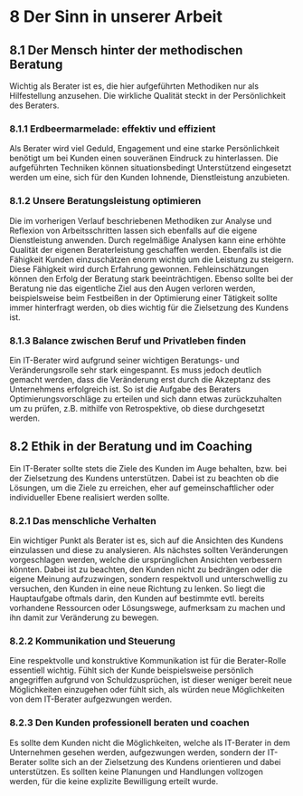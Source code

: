 # 8 Der Sinn in unserer Arbeit
## 8.1 Der Mensch hinter der methodischen Beratung
Wichtig als Berater ist es, die hier aufgeführten Methodiken nur als Hilfestellung anzusehen. Die wirkliche Qualität steckt in der Persönlichkeit des Beraters.

### 8.1.1 Erdbeermarmelade: effektiv und effizient
Als Berater wird viel Geduld, Engagement und eine starke Persönlichkeit benötigt um bei Kunden einen souveränen Eindruck zu hinterlassen. Die aufgeführten Techniken können situationsbedingt Unterstützend eingesetzt werden um eine, sich für den Kunden lohnende, Dienstleistung anzubieten.

### 8.1.2 Unsere Beratungsleistung optimieren
Die im vorherigen Verlauf beschriebenen Methodiken zur Analyse und Reflexion von Arbeitsschritten lassen sich ebenfalls auf die eigene Dienstleistung anwenden. Durch regelmäßige Analysen kann eine erhöhte Qualität der eigenen Beraterleistung geschaffen werden. Ebenfalls ist die Fähigkeit Kunden einzuschätzen enorm wichtig um die Leistung zu steigern. Diese Fähigkeit wird durch Erfahrung gewonnen. Fehleinschätzungen können den Erfolg der Beratung stark beeinträchtigen. Ebenso sollte bei der Beratung nie das eigentliche Ziel aus den Augen verloren werden, beispielsweise beim Festbeißen in der Optimierung einer Tätigkeit sollte immer hinterfragt werden, ob dies wichtig für die Zielsetzung des Kundens ist.

### 8.1.3 Balance zwischen Beruf und Privatleben finden
Ein IT-Berater wird aufgrund seiner wichtigen Beratungs- und Veränderungsrolle sehr stark eingespannt. Es muss jedoch deutlich gemacht werden, dass die Veränderung erst durch die Akzeptanz des Unternehmens erfolgreich ist. So ist die Aufgabe des Beraters Optimierungsvorschläge zu erteilen und sich dann etwas zurückzuhalten um zu prüfen, z.B. mithilfe von Retrospektive, ob diese durchgesetzt werden.

## 8.2 Ethik in der Beratung und im Coaching
Ein IT-Berater sollte stets die Ziele des Kunden im Auge behalten, bzw. bei der Zielsetzung des Kundens unterstützen. Dabei ist zu beachten ob die Lösungen, um die Ziele zu erreichen, eher auf gemeinschaftlicher oder individueller Ebene realisiert werden sollte.

### 8.2.1 Das menschliche Verhalten
Ein wichtiger Punkt als Berater ist es, sich auf die Ansichten des Kundens einzulassen und diese zu analysieren. Als nächstes sollten Veränderungen vorgeschlagen werden, welche die ursprünglichen Ansichten verbessern könnten. Dabei ist zu beachten, den Kunden nicht zu bedrängen oder die eigene Meinung aufzuzwingen, sondern respektvoll und unterschwellig zu versuchen, den Kunden in eine neue Richtung zu lenken. So liegt die Hauptaufgabe oftmals darin, den Kunden auf bestimmte evtl. bereits vorhandene Ressourcen oder Lösungswege, aufmerksam zu machen und ihn damit zur Veränderung zu bewegen.

### 8.2.2 Kommunikation und Steuerung
Eine respektvolle und konstruktive Kommunikation ist für die Berater-Rolle essentiell wichtig. Fühlt sich der Kunde beispielsweise persönlich angegriffen aufgrund von Schuldzusprüchen, ist dieser weniger bereit neue Möglichkeiten einzugehen oder fühlt sich, als würden neue Möglichkeiten von dem IT-Berater aufgezwungen werden.

### 8.2.3 Den Kunden professionell beraten und coachen
Es sollte dem Kunden nicht die Möglichkeiten, welche als IT-Berater in dem Unternehmen gesehen werden, aufgezwungen werden, sondern der IT-Berater sollte sich an der Zielsetzung des Kundens orientieren und dabei unterstützen. Es sollten keine Planungen und Handlungen vollzogen werden, für die keine explizite Bewilligung erteilt wurde.
